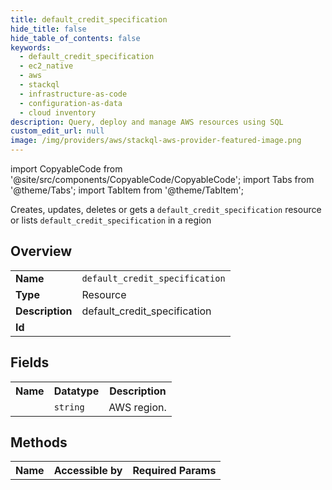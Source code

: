 ```yaml
---
title: default_credit_specification
hide_title: false
hide_table_of_contents: false
keywords:
  - default_credit_specification
  - ec2_native
  - aws
  - stackql
  - infrastructure-as-code
  - configuration-as-data
  - cloud inventory
description: Query, deploy and manage AWS resources using SQL
custom_edit_url: null
image: /img/providers/aws/stackql-aws-provider-featured-image.png
---
```


import CopyableCode from '@site/src/components/CopyableCode/CopyableCode';
import Tabs from '@theme/Tabs';
import TabItem from '@theme/TabItem';

Creates, updates, deletes or gets a <code>default_credit_specification</code> resource or lists <code>default_credit_specification</code> in a region

## Overview
<table><tbody>
<tr><td><b>Name</b></td><td><code>default_credit_specification</code></td></tr>
<tr><td><b>Type</b></td><td>Resource</td></tr>
<tr><td><b>Description</b></td><td>default_credit_specification</td></tr>
<tr><td><b>Id</b></td><td><CopyableCode code="aws.ec2_native.default_credit_specification" /></td></tr>
</tbody></table>

## Fields
<table><tbody><tr><th>Name</th><th>Datatype</th><th>Description</th></tr><tr><td><CopyableCode code="region" /></td><td><code>string</code></td><td>AWS region.</td></tr>
</tbody></table>

## Methods

<table><tbody>
  <tr>
    <th>Name</th>
    <th>Accessible by</th>
    <th>Required Params</th>
  </tr>
</tbody></table>






